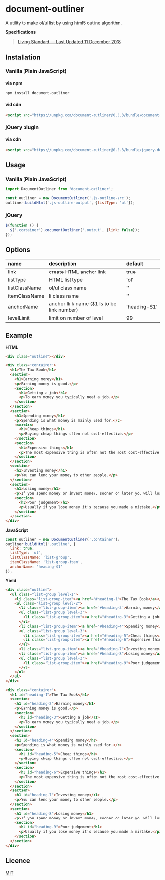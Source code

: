 # document-outliner

A utility to make ol/ul list by using html5 outline algorithm.

**Specifications**

> [Living Standard — Last Updated 11 December 2018](https://html.spec.whatwg.org/multipage/sections.html#outlines)

## Installation

### Vanilla (Plain JavaScript)

#### via npm

```sh
npm install document-outliner
```

#### vid cdn

```html
<script src="https://unpkg.com/document-outliner@0.0.3/bundle/document-outliner.js"></script>
```

### jQuery plugin

#### via cdn

```html
<script src="https://unpkg.com/document-outliner@0.0.3/bundle/jquery-document-outliner.js"></script>
```

## Usage

### Vanilla  (Plain JavaScript)

```javascript
import DocumentOutliner from 'document-outliner';

const outliner = new DocumentOutliner('.js-outline-src');
outliner.buildHtml('.js-outline-output', {listType: 'ul'});
```

### jQuery

```javascript
$(function () {
  $('.container').documentOutliner('.output', {link: false});
});
```

## Options

| name | description | default |
|:---|:---|:---|
| link | create HTML anchor link | true |
| listType | HTML list type | 'ol' |
| listClassName | ol/ul class name | '' |
| itemClassName | li class name | '' |
| anchorName | anchor link name ($1 is to be link number) | 'heading-$1' |
| levelLimit | limit on number of level | 99 |

## Example

**HTML**

```html
<div class="outline"></div>

<div class="container">
  <h1>The Tax Book</h1>
  <section>
    <h1>Earning money</h1>
    <p>Earning money is good.</p>
    <section>
      <h1>Getting a job</h1>
      <p>To earn money you typically need a job.</p>
    </section>
  </section>
  <section>
    <h1>Spending money</h1>
    <p>Spending is what money is mainly used for.</p>
    <section>
      <h1>Cheap things</h1>
      <p>Buying cheap things often not cost-effective.</p>
    </section>
    <section>
      <h1>Expensive things</h1>
      <p>The most expensive thing is often not the most cost-effective either.</p>
    </section>
  </section>
  <section>
    <h1>Investing money</h1>
    <p>You can lend your money to other people.</p>
  </section>
  <section>
    <h1>Losing money</h1>
    <p>If you spend money or invest money, sooner or later you will lose money.</p>
    <section>
      <h1>Poor judgement</h1>
      <p>Usually if you lose money it's because you made a mistake.</p>
    </section>
  </section>
</div>
```

**JavaScript**

```javascript
const outliner = new DocumentOutliner('.container');
outliner.buildHtml('.outline', {
  link: true,
  listType: 'ul',
  listClassName: 'list-group',
  itemClassName: 'list-group-item',
  anchorName: 'heading-$1'
});
```

**Yield**

```html
<div class="outline">
  <ul class="list-group level-1">
    <li class="list-group-item"><a href="#heading-1">The Tax Book</a></li>
    <ul class="list-group level-2">
      <li class="list-group-item"><a href="#heading-2">Earning money</a></li>
      <ul class="list-group level-3">
        <li class="list-group-item"><a href="#heading-3">Getting a job</a></li>
      </ul>
      <li class="list-group-item"><a href="#heading-4">Spending money</a></li>
      <ul class="list-group level-3">
        <li class="list-group-item"><a href="#heading-5">Cheap things</a></li>
        <li class="list-group-item"><a href="#heading-6">Expensive things</a></li>
      </ul>
      <li class="list-group-item"><a href="#heading-7">Investing money</a></li>
      <li class="list-group-item"><a href="#heading-8">Losing money</a></li>
      <ul class="list-group level-3">
        <li class="list-group-item"><a href="#heading-9">Poor judgement</a></li>
      </ul>
    </ul>
  </ul>
</div>

<div class="container">
  <h1 id="heading-1">The Tax Book</h1>
  <section>
    <h1 id="heading-2">Earning money</h1>
    <p>Earning money is good.</p>
    <section>
      <h1 id="heading-3">Getting a job</h1>
      <p>To earn money you typically need a job.</p>
    </section>
  </section>
  <section>
    <h1 id="heading-4">Spending money</h1>
    <p>Spending is what money is mainly used for.</p>
    <section>
      <h1 id="heading-5">Cheap things</h1>
      <p>Buying cheap things often not cost-effective.</p>
    </section>
    <section>
      <h1 id="heading-6">Expensive things</h1>
      <p>The most expensive thing is often not the most cost-effective either.</p>
    </section>
  </section>
  <section>
    <h1 id="heading-7">Investing money</h1>
    <p>You can lend your money to other people.</p>
  </section>
  <section>
    <h1 id="heading-8">Losing money</h1>
    <p>If you spend money or invest money, sooner or later you will lose money.</p>
    <section>
      <h1 id="heading-9">Poor judgement</h1>
      <p>Usually if you lose money it's because you made a mistake.</p>
    </section>
  </section>
</div>
```

## Licence

[MIT](https://github.com/appleple/document-outliner/blob/master/LICENSE)
